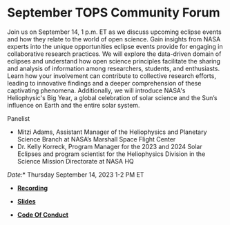 # September TOPS Community Forum

Join us on September 14, 1 p.m. ET as we discuss upcoming eclipse events and how they relate to the world of open science.
Gain insights from NASA experts into the unique opportunities eclipse events provide for engaging in collaborative research practices. We will explore the data-driven domain of eclipses and understand how open science principles facilitate the sharing and analysis of information among researchers, students, and enthusiasts. Learn how your involvement can contribute to collective research efforts, leading to innovative findings and a deeper comprehension of these captivating phenomena. Additionally, we will introduce NASA's Heliophysic's Big Year, a global celebration of solar science and the Sun’s influence on Earth and the entire solar system. 


Panelist
- Mitzi Adams, Assistant Manager of the Heliophysics and Planetary Science Branch at NASA’s Marshall Space Flight Center
- Dr. Kelly Korreck, Program Manager for the 2023 and 2024 Solar Eclipses and program scientist for the Heliophysics Division in the Science Mission Directorate at NASA HQ

 

*Date:** Thursday September 14, 2023 1-2 PM ET

- **[Recording]( https://www.youtube.com/watch?v=Ry-Cef_kQKY)**
 
- **[Slides]( https://zenodo.org/record/8367662)**

- **[Code Of Conduct](https://github.com/nasa/Transform-to-Open-Science/blob/main/docs/Area1_Engagement/Community_Forums/code_of_conduct.md)**
